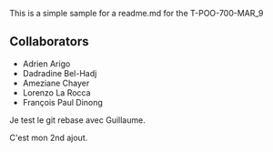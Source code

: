 This is a simple sample for a readme.md for the T-POO-700-MAR_9

## Collaborators
- Adrien Arigo
- Dadradine Bel-Hadj
- Ameziane Chayer
- Lorenzo La Rocca
- François Paul Dinong

Je test le git rebase avec Guillaume.

C'est mon 2nd ajout. 